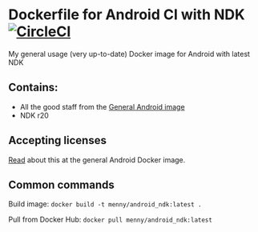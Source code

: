 # Dockerfile for Android CI with NDK [![CircleCI](https://circleci.com/gh/menny/docker_android/tree/master.svg?style=svg)](https://circleci.com/gh/menny/docker_android/tree/master)
My general usage (very up-to-date) Docker image for Android with latest NDK 

## Contains:

* All the good staff from the [General Android image](https://github.com/menny/docker_android/blob/master/README.md)
* NDK r20

## Accepting licenses
[Read](https://github.com/menny/docker_android/blob/master/README.md#accepting-licenses) about this at the general Android Docker image.

## Common commands
Build image: `docker build -t menny/android_ndk:latest .`

Pull from Docker Hub: `docker pull menny/android_ndk:latest`